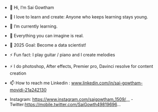 - 👋 Hi, I’m Sai Gowtham
- 🔭 I love to learn and create: Anyone who keeps learning stays young.
- 🌱 I’m currently learning.
- 👯 Everything you can imagine is real.
- 🥅 2025 Goal: Become a data scientist!
- ⚡ Fun fact: I play guitar / piano and I create melodies
- ⚡ I do photoshop, After effects, Premier pro, Davinci resolve for content creation


- 📫 How to reach me Linkedin : www.linkedin.com/in/sai-gowtham-movidi-21a242130 
- Instagram: https://www.instagram.com/saigowtham_1509/__ 
-Twitter:https://mobile.twitter.com/SaiGowth49819696...
<!---
Sai1509/Sai1509 is a ✨ special ✨ repository because its `README.md` (this file) appears on your GitHub profile.
You can click the Preview link to take a look at your changes.
--->
